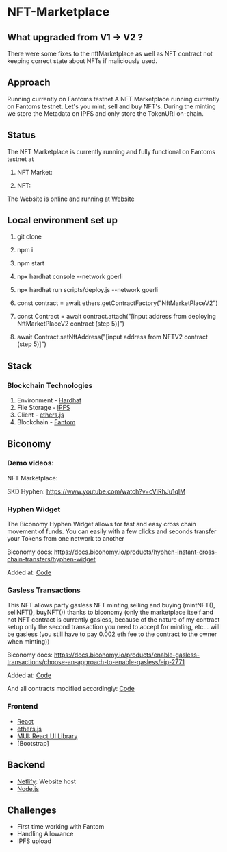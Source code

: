 # NFT-Marketplace

## What upgraded from V1 -> V2 ?

There were some fixes to the nftMarketplace as well as NFT contract not keeping correct state about NFTs if maliciously used.

## Approach

Running currently on Fantoms testnet
A NFT Marketplace running currently on Fantoms testnet. Let's you mint, sell and buy NFT's. During the minting we store the Metadata on IPFS and only store the TokenURI on-chain.

## Status

The NFT Marketplace is currently running and fully functional on Fantoms testnet at

1. NFT Market:

2. NFT:

The Website is online and running at [Website]()

## Local environment set up

1. git clone

2. npm i

3. npm start

4. npx hardhat console --network goerli

5. npx hardhat run scripts/deploy.js --network goerli

6. const contract = await ethers.getContractFactory("NftMarketPlaceV2")

7. const Contract = await contract.attach("[input address from deploying NftMarketPlaceV2 contract (step 5)]")

8. await Contract.setNftAddress("[input address from NFTV2 contract (step 5)]")

## Stack

### Blockchain Technologies

1. Environment - [Hardhat](https://hardhat.org/)
2. File Storage - [IPFS](https://github.com/ipfs/js-ipfs/tree/master/packages/ipfs-http-client#install)
3. Client - [ethers.js](https://docs.ethers.io/v5/)
4. Blockchain - [Fantom]()

## Biconomy

### Demo videos:

NFT Marketplace:

SKD Hyphen: https://www.youtube.com/watch?v=cViRhJu1qIM

### Hyphen Widget

The Biconomy Hyphen Widget allows for fast and easy cross chain movement of funds. You can easily with a few clicks and seconds transfer your
Tokens from one network to another

Biconomy docs: https://docs.biconomy.io/products/hyphen-instant-cross-chain-transfers/hyphen-widget

Added at: [Code]()

### Gasless Transactions

This NFT allows party gasless NFT minting,selling and buying (mintNFT(), sellNFT(), buyNFT()) thanks to biconomy (only the marketplace itself and not NFT contract is currently gasless, because of the nature of my contract setup only the second transaction you need to accept for minting, etc... will be gasless (you still have to pay 0.002 eth fee to the contract to the owner when minting))

Biconomy docs: https://docs.biconomy.io/products/enable-gasless-transactions/choose-an-approach-to-enable-gasless/eip-2771

Added at: [Code]()

And all contracts modified accordingly: [Code]()

### Frontend

- [React](https://reactjs.org/)
- [ethers.js](https://docs.ethers.io/v5/)
- [MUI: React UI Library](https://mui.com/)
- [Bootstrap]

## Backend

- [Netlify](https://www.netlify.com/): Website host
- [Node.js](https://nodejs.org/en/)

## Challenges

- First time working with Fantom
- Handling Allowance
- IPFS upload
